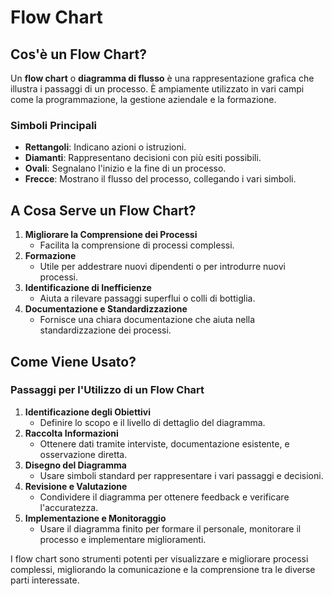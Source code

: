 <!-- @format -->

# Flow Chart

## Cos'è un Flow Chart?

Un **flow chart** o **diagramma di flusso** è una rappresentazione grafica che illustra i passaggi di un processo. È ampiamente utilizzato in vari campi come la programmazione, la gestione aziendale e la formazione.

### Simboli Principali

- **Rettangoli**: Indicano azioni o istruzioni.
- **Diamanti**: Rappresentano decisioni con più esiti possibili.
- **Ovali**: Segnalano l'inizio e la fine di un processo.
- **Frecce**: Mostrano il flusso del processo, collegando i vari simboli.

## A Cosa Serve un Flow Chart?

1. **Migliorare la Comprensione dei Processi**
   - Facilita la comprensione di processi complessi.
2. **Formazione**
   - Utile per addestrare nuovi dipendenti o per introdurre nuovi processi.
3. **Identificazione di Inefficienze**
   - Aiuta a rilevare passaggi superflui o colli di bottiglia.
4. **Documentazione e Standardizzazione**
   - Fornisce una chiara documentazione che aiuta nella standardizzazione dei processi.

## Come Viene Usato?

### Passaggi per l'Utilizzo di un Flow Chart

1. **Identificazione degli Obiettivi**
   - Definire lo scopo e il livello di dettaglio del diagramma.
2. **Raccolta Informazioni**
   - Ottenere dati tramite interviste, documentazione esistente, e osservazione diretta.
3. **Disegno del Diagramma**
   - Usare simboli standard per rappresentare i vari passaggi e decisioni.
4. **Revisione e Valutazione**
   - Condividere il diagramma per ottenere feedback e verificare l'accuratezza.
5. **Implementazione e Monitoraggio**
   - Usare il diagramma finito per formare il personale, monitorare il processo e implementare miglioramenti.

I flow chart sono strumenti potenti per visualizzare e migliorare processi complessi, migliorando la comunicazione e la comprensione tra le diverse parti interessate.

